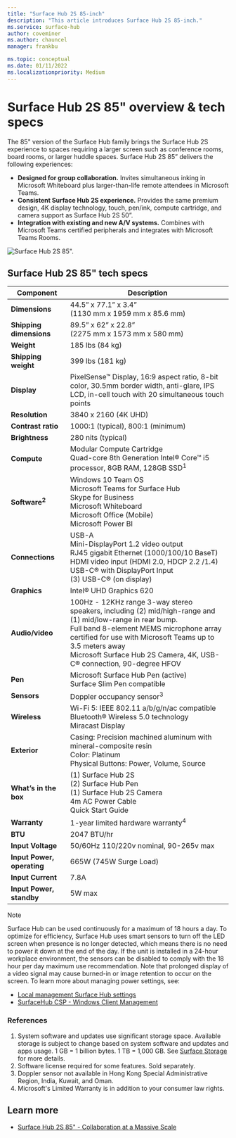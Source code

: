 ```yaml
---
title: "Surface Hub 2S 85-inch"
description: "This article introduces Surface Hub 2S 85-inch."
ms.service: surface-hub
author: coveminer
ms.author: chauncel
manager: frankbu

ms.topic: conceptual
ms.date: 01/11/2022
ms.localizationpriority: Medium
---
```


# Surface Hub 2S 85" overview & tech specs

The 85" version of the Surface Hub family brings the Surface Hub 2S experience to spaces requiring a larger screen such as conference rooms, board rooms, or larger huddle spaces. Surface Hub 2S 85” delivers the following experiences:

- **Designed for group collaboration.** Invites simultaneous inking in Microsoft Whiteboard plus larger-than-life remote attendees in Microsoft Teams.
- **Consistent Surface Hub 2S experience.** Provides the same premium design, 4K display technology, touch, pen/ink, compute cartridge, and camera support as Surface Hub 2S 50”.
- **Integration with existing and new A/V systems.** Combines with Microsoft Teams certified peripherals and integrates with Microsoft Teams Rooms.

![Surface Hub 2S 85".](images/hub-2s-85.png)

## Surface Hub 2S 85" tech specs

| Component    | Description                                                                                                                                                                                                                                         |
| ----------------- | --------------------------------------------------------------------------------------------------------------------------------------------------------------------------------------------------------------------------------------------------------- |
|**Dimensions**| 44.5” x 77.1” x 3.4”<br>(1130 mm x 1959 mm x 85.6 mm)                                                                                                                                                                                                        |
|**Shipping dimensions**| 89.5” x 62” x 22.8”<br>(2275 mm x 1573 mm x 580 mm)                                                                                                                                                                                                        |
|**Weight**| 185 lbs (84 kg)                                                                                                                                                                                                                                            |
|**Shipping weight**| 399 lbs (181 kg)                                                                                                                                                                                                                                            |
|**Display**| PixelSense™ Display, 16:9 aspect ratio, 8-bit color, 30.5mm border width, anti-glare, IPS LCD, in-cell touch with 20 simultaneous touch points                                                                                                           |
|**Resolution**| 3840 x 2160 (4K UHD)                                                                                                                                                                                                                                              |
|**Contrast ratio**| 1000:1 (typical), 800:1 (minimum) |
|**Brightness**| 280 nits (typical)|
|**Compute**| Modular Compute Cartridge<br>Quad-core 8th Generation Intel® Core™ i5 processor, 8GB RAM, 128GB SSD<sup>1</sup>                                                                                                                                                      |
|**Software<sup>2</sup>**| Windows 10 Team OS<br>Microsoft Teams for Surface Hub<br>Skype for Business<br>Microsoft Whiteboard<br>Microsoft Office (Mobile)<br>Microsoft Power BI                                                                                               |
|**Connections**| USB-A <br> Mini-DisplayPort 1.2 video output <br> RJ45 gigabit Ethernet (1000/100/10 BaseT) <br> HDMI video input (HDMI 2.0, HDCP 2.2 /1.4) <br> USB-C® with DisplayPort Input <br> (3) USB-C® (on display)       |
|**Graphics**| Intel® UHD Graphics 620                                                                                                                                                                                                                                   |
|**Audio/video**| 100Hz - 12KHz range 3-way stereo speakers, including (2) mid/high-range and (1) mid/low-range in rear bump. <br>Full band 8-element MEMS microphone array certified for use with Microsoft Teams up to 3.5 meters away<br>Microsoft Surface Hub 2S Camera, 4K, USB-C® connection, 90-degree HFOV |
|**Pen**| Microsoft Surface Hub Pen (active)<br>Surface Slim Pen compatible                                                                                                                                                                                       |
|**Sensors**| Doppler occupancy sensor<sup>3</sup>                                                                                                                                                                                                                                 |
|**Wireless**| Wi-Fi 5: IEEE 802.11 a/b/g/n/ac compatible<br>Bluetooth® Wireless 5.0 technology<br>Miracast Display                                                                                                                                                      |
|**Exterior**| Casing: Precision machined aluminum with mineral-composite resin<br>Color: Platinum<br>Physical Buttons: Power, Volume, Source                                                                                                                            |
|**What’s in the box**| (1) Surface Hub 2S<br>(2) Surface Hub Pen<br>(1) Surface Hub 2S Camera<br>4m AC Power Cable<br>Quick Start Guide                                                                                                                                         |
|**Warranty**| 1-year limited hardware warranty<sup>4</sup>                                                                                                                                                                                                                          |
|**BTU**| 2047 BTU/hr |
|**Input Voltage**| 50/60Hz 110/220v nominal, 90-265v max |
|**Input Power, operating**| 665W (745W Surge Load) |
|**Input Current**| 7.8A |
|**Input Power, standby**| 5W max  |

> [!NOTE]
> Surface Hub can be used continuously for a maximum of 18 hours a day. To optimize for efficiency, Surface Hub uses smart sensors to turn off the LED screen when presence is no longer detected, which means there is no need to power it down at the end of the day. If the unit is installed in a 24-hour workplace environment, the sensors can be disabled to comply with the 18 hour per day maximum use recommendation. Note that prolonged display of a video signal may cause burned-in or image retention to occur on the screen. To learn more about managing power settings, see:
>
> - [Local management Surface Hub settings](local-management-surface-hub-settings.md)
> - [SurfaceHub CSP - Windows Client Management](/windows/client-management/mdm/surfacehub-csp)

### References

1. System software and updates use significant storage space. Available storage is subject to change based on system software and updates and apps usage. 1 GB = 1 billion bytes. 1 TB = 1,000 GB. See [Surface Storage](https://www.surface.com/storage) for more details.
2. Software license required for some features. Sold separately.
3. Doppler sensor not available in Hong Kong Special Administrative Region, India, Kuwait, and Oman.
4. Microsoft's Limited Warranty is in addition to your consumer law rights. 

## Learn more

- [Surface Hub 2S 85" - Collaboration at a Massive Scale](https://techcommunity.microsoft.com/t5/surface-it-pro-blog/surface-hub-2s-85-quot-collaboration-at-a-massive-scale/ba-p/1669717)
